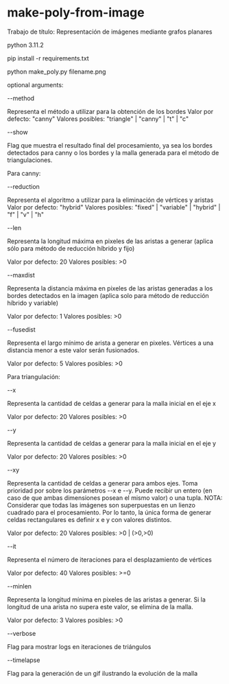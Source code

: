 # make-poly-from-image
Trabajo de título: Representación de imágenes mediante grafos planares

python 3.11.2

pip install -r requirements.txt

python make_poly.py filename.png

optional arguments:

--method

Representa el método a utilizar para la obtención de los bordes
Valor por defecto: "canny"
Valores posibles: "triangle" | "canny" | "t" | "c"

--show

Flag que muestra el resultado final del procesamiento, ya sea los bordes detectados para canny o los bordes y la malla generada para el método de triangulaciones.

Para canny:

--reduction

Representa el algoritmo a utilizar para la eliminación de vértices y aristas
Valor por defecto: "hybrid"
Valores posibles: "fixed" | "variable" | "hybrid" | "f" | "v" | "h"

--len

Representa la longitud máxima en pixeles de las aristas a generar (aplica sólo para método de reducción híbrido y fijo)

Valor por defecto: 20
Valores posibles: >0

--maxdist

Representa la distancia máxima en pixeles de las aristas generadas a los bordes detectados en la imagen (aplica solo para método de reducción híbrido y variable)

Valor por defecto: 1
Valores posibles: >0

--fusedist

Representa el largo mínimo de arista a generar en pixeles. Vértices a una distancia menor a este valor serán fusionados.

Valor por defecto: 5
Valores posibles: >0

Para triangulación:

--x

Representa la cantidad de celdas a generar para la malla inicial en el eje x

Valor por defecto: 20
Valores posibles: >0

--y

Representa la cantidad de celdas a generar para la malla inicial en el eje y

Valor por defecto: 20
Valores posibles: >0

--xy

Representa la cantidad de celdas a generar para ambos ejes. Toma prioridad por sobre los parámetros --x e --y.
Puede recibir un entero (en caso de que ambas dimensiones posean el mismo valor) o una tupla. NOTA: Considerar que todas las imágenes son superpuestas en un lienzo cuadrado para el procesamiento. Por lo tanto, la única forma de generar celdas rectangulares es definir x e y con valores distintos.

Valor por defecto: 20
Valores posibles: >0 | (>0,>0)

--it

Representa el número de iteraciones para el desplazamiento de vértices

Valor por defecto: 40
Valores posibles: >=0

--minlen

Representa la longitud mínima en pixeles de las aristas a generar. Si la longitud de una arista no supera este valor, se elimina de la malla.

Valor por defecto: 3
Valores posibles: >0

--verbose

Flag para mostrar logs en iteraciones de triángulos

--timelapse

Flag para la generación de un gif ilustrando la evolución de la malla


